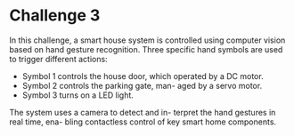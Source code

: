 # Challenge 3 

In this challenge, a smart house system is controlled using computer vision based on hand gesture recognition. Three specific hand symbols are used to trigger different actions:

- Symbol 1 controls the house door, which operated by a DC motor.
- Symbol 2 controls the parking gate, man- aged by a servo motor.
- Symbol 3 turns on a LED light.

The system uses a camera to detect and in- terpret the hand gestures in real time, ena- bling contactless control of key smart home components.
